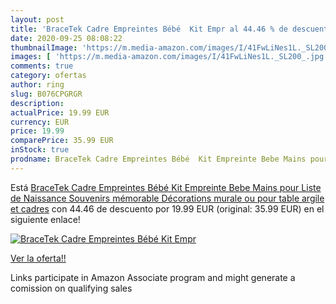 ```yaml
---
layout: post
title: 'BraceTek Cadre Empreintes Bébé  Kit Empr al 44.46 % de descuento'
date: 2020-09-25 08:08:22
thumbnailImage: 'https://m.media-amazon.com/images/I/41FwLiNes1L._SL200_.jpg'
images: [ 'https://m.media-amazon.com/images/I/41FwLiNes1L._SL200_.jpg' ]
comments: true
category: ofertas
author: ring
slug: B076CPGRGR
description:
actualPrice: 19.99 EUR
currency: EUR
price: 19.99
comparePrice: 35.99 EUR
inStock: true
prodname: BraceTek Cadre Empreintes Bébé  Kit Empreinte Bebe Mains pour Liste de Naissance  Souvenirs mémorable Décorations murale ou pour table  argile et cadres
---
```


Está [BraceTek Cadre Empreintes Bébé  Kit Empreinte Bebe Mains pour Liste de Naissance  Souvenirs mémorable Décorations murale ou pour table  argile et cadres](https://www.amazon.fr/dp/B076CPGRGR/?tag=tolees0d-21) con 44.46 de descuento por 19.99 EUR (original: 35.99 EUR) en el siguiente enlace!

[![BraceTek Cadre Empreintes Bébé  Kit Empr](https://m.media-amazon.com/images/I/41FwLiNes1L._SL200_.jpg)](https://www.amazon.fr/dp/B076CPGRGR/?tag=tolees0d-21)

[Ver la oferta!!](https://www.amazon.fr/dp/B076CPGRGR/?tag=tolees0d-21)

Links participate in Amazon Associate program and might generate a comission on qualifying sales


